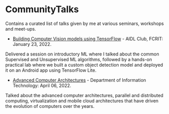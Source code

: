 # CommunityTalks
Contains a curated list of talks given by me at various seminars, workshops and meet-ups.

- [Building Computer Vision models using TensorFlow](https://github.com/NSTiwari/CommunityTalks/blob/main/Building%20Computer%20Visions%20models%20using%20TensorFlow.pdf) - AIDL Club, FCRIT: January 23, 2022.

Delivered a session on introductory ML where I talked about the common Supervised and Unsupervised ML algorithms, followed by a hands-on practical lab where we built a custom object detection model and deployed it on an Android app using TensorFlow Lite.

- [Advanced Computer Architectures](https://github.com/NSTiwari/CommunityTalks/blob/main/Advanced%20Computer%20Architectures.pdf) - Department of Information Technology: April 06, 2022.

Talked about the advanced computer architectures, parallel and distributed computing, virtualization and mobile cloud architectures that have driven the evolution of computers over the years.
